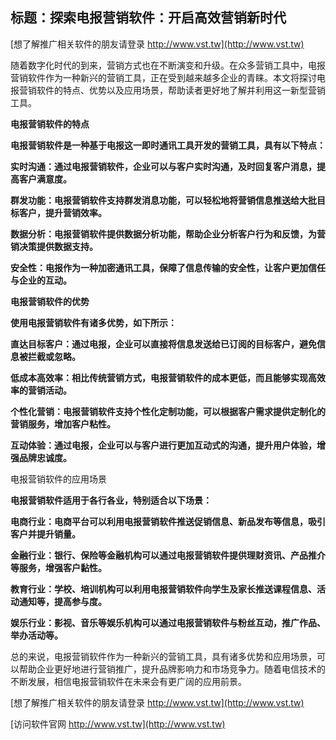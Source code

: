 ## **标题：探索电报营销软件：开启高效营销新时代**

[想了解推广相关软件的朋友请登录 http://www.vst.tw](http://www.vst.tw)

随着数字化时代的到来，营销方式也在不断演变和升级。在众多营销工具中，电报营销软件作为一种新兴的营销工具，正在受到越来越多企业的青睐。本文将探讨电报营销软件的特点、优势以及应用场景，帮助读者更好地了解并利用这一新型营销工具。

**电报营销软件的特点**

**电报营销软件是一种基于电报这一即时通讯工具开发的营销工具，具有以下特点：**

**实时沟通：通过电报营销软件，企业可以与客户实时沟通，及时回复客户消息，提高客户满意度。**

**群发功能：电报营销软件支持群发消息功能，可以轻松地将营销信息推送给大批目标客户，提升营销效率。**

**数据分析：电报营销软件提供数据分析功能，帮助企业分析客户行为和反馈，为营销决策提供数据支持。**

**安全性：电报作为一种加密通讯工具，保障了信息传输的安全性，让客户更加信任与企业的互动。**

**电报营销软件的优势**

**使用电报营销软件有诸多优势，如下所示：**

**直达目标客户：通过电报，企业可以直接将信息发送给已订阅的目标客户，避免信息被拦截或忽略。**

**低成本高效率：相比传统营销方式，电报营销软件的成本更低，而且能够实现高效率的营销活动。**

**个性化营销：电报营销软件支持个性化定制功能，可以根据客户需求提供定制化的营销服务，增加客户粘性。**

**互动体验：通过电报，企业可以与客户进行更加互动式的沟通，提升用户体验，增强品牌忠诚度。**

电报营销软件的应用场景

**电报营销软件适用于各行各业，特别适合以下场景：**

**电商行业：电商平台可以利用电报营销软件推送促销信息、新品发布等信息，吸引客户并提升销量。**

**金融行业：银行、保险等金融机构可以通过电报营销软件提供理财资讯、产品推介等服务，增强客户黏性。**

**教育行业：学校、培训机构可以利用电报营销软件向学生及家长推送课程信息、活动通知等，提高参与度。**

**娱乐行业：影视、音乐等娱乐机构可以通过电报营销软件与粉丝互动，推广作品、举办活动等。**

总的来说，电报营销软件作为一种新兴的营销工具，具有诸多优势和应用场景，可以帮助企业更好地进行营销推广，提升品牌影响力和市场竞争力。随着电信技术的不断发展，相信电报营销软件在未来会有更广阔的应用前景。

[想了解推广相关软件的朋友请登录 http://www.vst.tw](http://www.vst.tw)


[访问软件官网 http://www.vst.tw](http://www.vst.tw)

